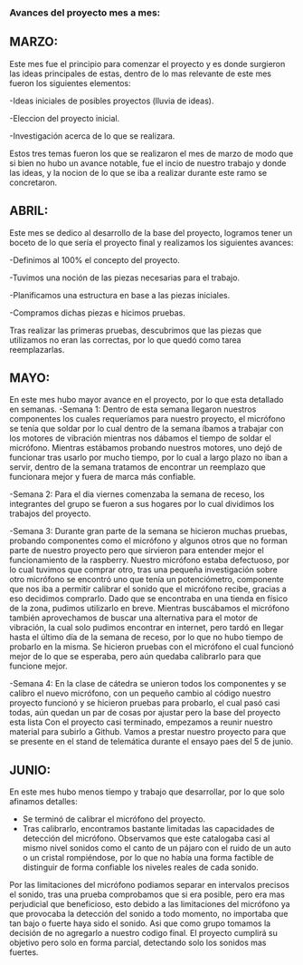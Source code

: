 ### Avances del proyecto mes a mes:


## MARZO:
Este mes fue el principio para comenzar el proyecto y es donde surgieron las ideas principales de estas, dentro de lo mas relevante de este mes fueron los siguientes elementos: 

-Ideas iniciales de posibles proyectos (lluvia de ideas). 

-Eleccion del proyecto inicial.

-Investigación acerca de lo que se realizara.

Estos tres temas fueron los que se realizaron el mes de marzo de modo que si bien no hubo un avance notable, fue el incio de nuestro trabajo y donde las ideas, y la nocion de lo que se iba a realizar durante este ramo se concretaron.

## ABRIL:
Este mes se dedico al desarrollo de la base del proyecto, logramos tener un boceto de lo que sería el proyecto final y realizamos los siguientes avances:

-Definimos al  100% el concepto del proyecto.

-Tuvimos una noción de las piezas necesarias para el trabajo.

-Planificamos una estructura en base a las piezas iniciales.

-Compramos dichas piezas e hicimos pruebas.

Tras realizar las primeras pruebas, descubrimos que las piezas que utilizamos no eran las correctas, por lo que quedó como tarea reemplazarlas.

## MAYO:
En este mes hubo mayor avance en el proyecto, por lo que esta detallado en semanas.
-Semana 1:
Dentro de esta semana llegaron nuestros componentes los cuales requeríamos para nuestro proyecto, el micrófono se tenía que soldar por lo cual dentro de la semana íbamos a trabajar con los motores de vibración mientras nos dábamos el tiempo de soldar el micrófono.
Mientras estábamos probando nuestros motores, uno dejó de funcionar tras usarlo por mucho tiempo, por lo cual a largo plazo no iban a servir, dentro de la semana tratamos de encontrar un reemplazo que funcionara mejor y fuera de marca más confiable.

-Semana 2:
Para el dia viernes comenzaba la semana de receso, los integrantes del grupo se fueron a sus hogares por lo cual dividimos los trabajos del proyecto.

-Semana 3:
Durante gran parte de la semana se hicieron muchas pruebas, probando componentes como el micrófono y algunos otros que no forman parte de nuestro proyecto pero que sirvieron para entender mejor el funcionamiento de la raspberry.
Nuestro micrófono estaba defectuoso, por lo cual tuvimos que comprar otro, tras una pequeña investigación sobre otro micrófono se encontró uno que tenía un potenciómetro, componente que nos iba a permitir calibrar el sonido que el micrófono recibe, gracias a eso decidimos comprarlo. Dado que se encontraba en una tienda en físico de la zona, pudimos utilizarlo en breve.
Mientras buscábamos el micrófono también aprovechamos de buscar una alternativa para el motor de vibración, la cual solo pudimos encontrar en internet, pero tardó en llegar hasta el último día de la semana de receso, por lo que no hubo tiempo de probarlo en la misma.
Se hicieron pruebas con el micrófono el cual funcionó mejor de lo que se esperaba, pero aún quedaba calibrarlo para que funcione mejor.

-Semana 4:
En la clase de cátedra se unieron todos los componentes y se calibro el nuevo micrófono, con un pequeño cambio al código nuestro proyecto funcionó y se hicieron pruebas para probarlo, el cual pasó casi todas, aún quedan un par de cosas por ajustar pero la base del proyecto esta lista
Con el proyecto casi terminado, empezamos a reunir nuestro material para subirlo a Github.
Vamos a prestar nuestro proyecto para que se presente en el stand de telemática durante el ensayo paes del 5 de junio.


## JUNIO:
En este mes hubo menos tiempo y trabajo que desarrollar, por lo que solo afinamos detalles:
- Se terminó de calibrar el micrófono del proyecto.
- Tras calibrarlo, encontramos bastante limitadas las capacidades de detección del micrófono. Observamos que este catalogaba casi al mismo nivel sonidos como el canto de un pájaro con el ruido de un auto o un cristal rompiéndose, por lo que no había una forma factible de distinguir de forma confiable los niveles reales de cada sonido.

Por las limitaciones del micrófono podiamos separar en intervalos precisos el sonido, tras una prueba comprobamos que si era posible, pero era mas perjudicial que beneficioso, esto debido a las limitaciones del micrófono ya que provocaba la detección del sonido a todo momento, no importaba que tan bajo o fuerte haya sido el sonido. Asi que como grupo tomamos la decisión de no agregarlo a nuestro codigo final. El proyecto cumplirá su objetivo pero solo en forma parcial, detectando solo los sonidos mas fuertes.


